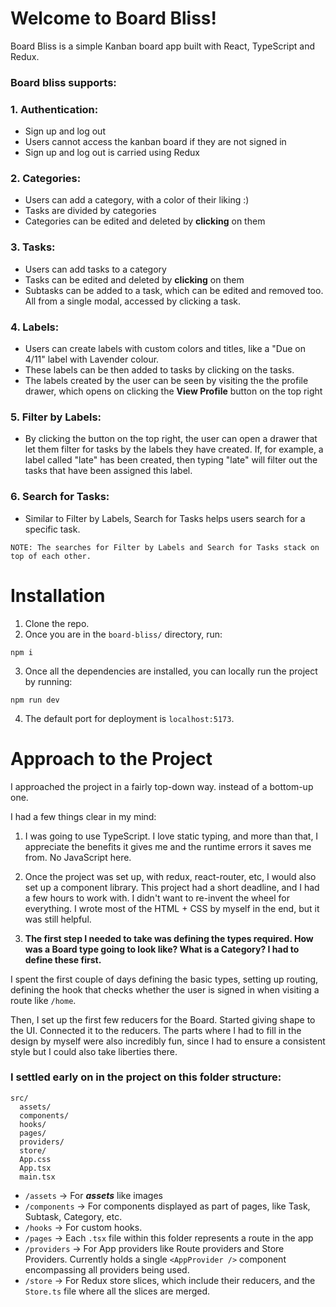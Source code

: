 # Welcome to Board Bliss!

Board Bliss is a simple Kanban board app built with React, TypeScript and Redux.

### Board bliss supports:

### 1. Authentication:
  - Sign up and log out
  - Users cannot access the kanban board if they are not signed in
  - Sign up and log out is carried using Redux
### 2. Categories:
  - Users can add a category, with a color of their liking :)
  - Tasks are divided by categories
  - Categories can be edited and deleted by **clicking** on them
### 3. Tasks: 
  - Users can add tasks to a category
  - Tasks can be edited and deleted by **clicking** on them
  - Subtasks can be added to a task, which can be edited and removed too. All from a single modal, accessed by clicking a task.
### 4. Labels:
  - Users can create labels with custom colors and titles, like a "Due on 4/11" label with Lavender colour.
  - These labels can be then added to tasks by clicking on the tasks.
  - The labels created by the user can be seen by visiting the the profile drawer, which opens on clicking the **View Profile** button on the top right
### 5. Filter by Labels:
  - By clicking the button on the top right, the user can open a drawer that let them filter for tasks by the labels they have created. If, for example, a label called "late" has been created, then typing "late" will filter out the tasks that have been assigned this label.
### 6. Search for Tasks: 
  - Similar to Filter by Labels, Search for Tasks helps users search for a specific task.

```
NOTE: The searches for Filter by Labels and Search for Tasks stack on top of each other.
```

# Installation

1. Clone the repo.
2. Once you are in the `board-bliss/` directory, run:
```
npm i
```
3. Once all the dependencies are installed, you can locally run the project by running:
```
npm run dev
```
4. The default port for deployment is `localhost:5173`.

# Approach to the Project

I approached the project in a fairly top-down way. instead of a bottom-up one.

I had a few things clear in my mind:

1. I was going to use TypeScript. I love static typing, and more than that, I appreciate the benefits it gives me and the runtime errors it saves me from. No JavaScript here.

2. Once the project was set up, with redux, react-router, etc, I would also set up a component library. This project had a short deadline, and I had a few hours to work with. I didn't want to re-invent the wheel for everything. I wrote most of the HTML + CSS by myself in the end, but it was still helpful.

3. **The first step I needed to take was defining the types required. How was a Board type going to look like? What is a Category? I had to define these first.**

I spent the first couple of days defining the basic types, setting up routing, defining the hook that checks whether the user is signed in when visiting a route like `/home`.

Then, I set up the first few reducers for the Board. Started giving shape to the UI. Connected it to the reducers. The parts where I had to fill in the design by myself were also incredibly fun, since I had to ensure a consistent style but I could also take liberties there.

### I settled early on in the project on this folder structure: 
```
src/
  assets/
  components/
  hooks/
  pages/
  providers/
  store/
  App.css
  App.tsx
  main.tsx
```

- `/assets` -> For ***assets*** like images
- `/components` -> For components displayed as part of pages, like Task, Subtask, Category, etc.
- `/hooks` -> For custom hooks.
- `/pages` -> Each `.tsx` file within this folder represents a route in the app
- `/providers` -> For App providers like Route providers and Store Providers. Currently holds a single `<AppProvider />` component encompassing all providers being used.
- `/store` -> For Redux store slices, which include their reducers, and the `Store.ts` file where all the slices are merged.